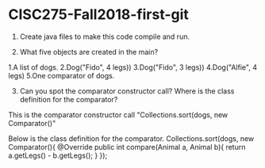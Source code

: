# CISC275-Fall2018-first-git
1. Create java files to make this code compile and run.

2. What five objects are created in the main?

1.A list of dogs. 2.Dog("Fido", 4 legs)) 3.Dog("Fido", 3 legs)) 4.Dog("Alfie", 4 legs)
5.One comparator of dogs.

3. Can you spot the comparator constructor call? Where is the class definition for the comparator?

This is the comparator constructor call "Collections.sort(dogs, new Comparator<Animal>()"

Below is the class definition for the comparator.
Collections.sort(dogs, new Comparator<Animal>(){
			@Override
			public int compare(Animal a, Animal b){
			    return a.getLegs() - b.getLegs();
			}
		});